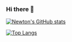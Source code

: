 ### Hi there 👋

<!--
**nmbazima/nmbazima** is a ✨ _special_ ✨ repository because its `README.md` (this file) appears on your GitHub profile.

Here are some ideas to get you started:

- 🔭 I’m currently working on ... 
- 🌱 I’m currently learning ...
- 👯 I’m looking to collaborate on ... 
- 🤔 I’m looking for help with ...
- 💬 Ask me about ... ArchLinux, PowerBI, SQL and Python
- 📫 How to reach me: ...
- 😄 Pronouns: ...
- ⚡ Fun fact: ...
-->
[![Newton's GitHub stats](https://github-readme-stats.vercel.app/api?username=nmbazima)](https://github.com/nmbazima/github-readme-stats)

[![Top Langs](https://github-readme-stats.vercel.app/api/top-langs/?username=nmbazima&show_icons=true&theme=radical)](https://github.com/nmbazima/github-readme-stats)
